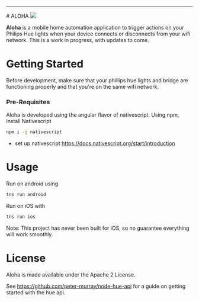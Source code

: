 
<hr>
# ALOHA
<img src="https://img.shields.io/hexpm/l/plug.svg" />

<b>Aloha</b> is a mobile home automation application to trigger actions on your Philips Hue lights when your device connects or disconnects from your wifi network.
This is a work in progress, with updates to come.

# Getting Started
Before development, make sure that your phillips hue lights and bridge are functioning properly and that you're on the same wifi network.

### Pre-Requisites
Aloha is developed using the angular flavor of nativescript. Using npm, install Nativescript 
```bash
npm i -g nativescript
```
- set up nativescript https://docs.nativescript.org/start/introduction

# Usage
Run on android using 
```bash
tns run android
```
Run on iOS with
```bash
tns run ios
```
Note: This project has never been built for iOS, so no guarantee everything will work smoothly.

# License
Aloha  is made available under the Apache 2 License.

See https://github.com/peter-murray/node-hue-api for a guide on getting started with the hue api.


